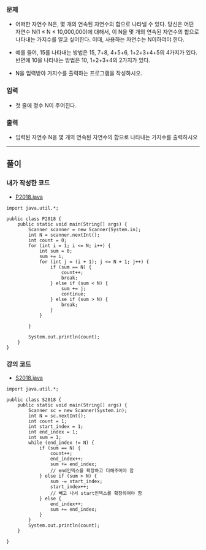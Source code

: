 ### 문제
- 어떠한 자연수 N은, 몇 개의 연속된 자연수의 합으로 나타낼 수 있다. 당신은 어떤 자연수 N(1 ≤ N ≤ 10,000,000)에 대해서, 이 N을 몇 개의 연속된 자연수의 합으로 나타내는 가지수를 알고 싶어한다. 이때, 사용하는 자연수는 N이하여야 한다.

- 예를 들어, 15를 나타내는 방법은 15, 7+8, 4+5+6, 1+2+3+4+5의 4가지가 있다. 반면에 10을 나타내는 방법은 10, 1+2+3+4의 2가지가 있다.

- N을 입력받아 가지수를 출력하는 프로그램을 작성하시오.

### 입력
- 첫 줄에 정수 N이 주어진다.

### 출력
- 입력된 자연수 N을 몇 개의 연속된 자연수의 합으로 나타내는 가지수를 출력하시오

***
## 풀이
### 내가 작성한 코드
- [P2018.java](P2018.java)
```
import java.util.*;

public class P2018 {
    public static void main(String[] args) {
        Scanner scanner = new Scanner(System.in);
        int N = scanner.nextInt();
        int count = 0;
        for (int i = 1; i <= N; i++) {
            int sum = 0;
            sum += i;
            for (int j = (i + 1); j <= N + 1; j++) {
                if (sum == N) {
                    count++;
                    break;
                } else if (sum < N) {
                    sum += j;
                    continue;
                } else if (sum > N) {
                    break;
                }
            }

        }

        System.out.println(count);
    }
}

```

### 강의 코드
- [S2018.java](S2018.java)
```
import java.util.*;

public class S2018 {
    public static void main(String[] args) {
        Scanner sc = new Scanner(System.in);
        int N = sc.nextInt();
        int count = 1;
        int start_index = 1;
        int end_index = 1;
        int sum = 1;
        while (end_index != N) {
            if (sum == N) {
                count++;
                end_index++;
                sum += end_index;
                // end인덱스를 확장하고 더해주어야 함
            } else if (sum > N) {
                sum -= start_index;
                start_index++;
                // 빼고 나서 start인덱스를 확장하여야 함
            } else {
                end_index++;
                sum += end_index;
            }
        }
        System.out.println(count);
    }

}

```

